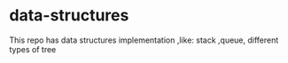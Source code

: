 # data-structures
This repo has data structures implementation ,like: stack ,queue, different types of tree 

